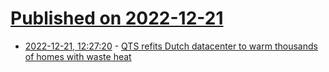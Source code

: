# [Published on 2022-12-21](index.md)

* [2022-12-21, 12:27:20](https://news.ycombinator.com/item?id=34079777) - [QTS refits Dutch datacenter to warm thousands of homes with waste heat](https://www.theregister.com/2022/12/21/datacenter_district_heating/)
